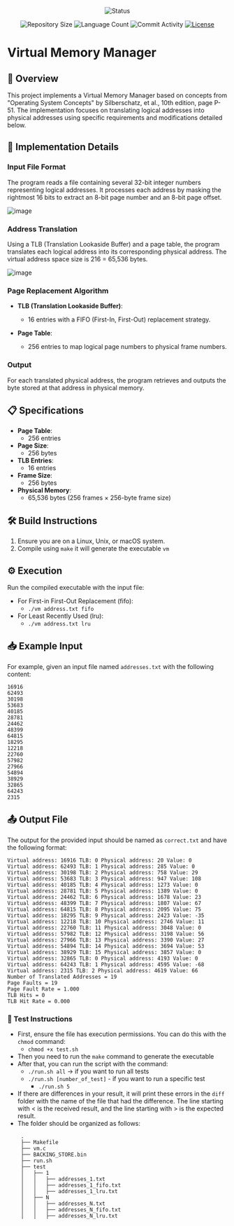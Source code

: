 <p align="center">
  <img
    src="https://img.shields.io/badge/Status-Finished%20-green?style=flat-square"
    alt="Status"
  />
</p>

<p align="center">
  <img
    src="https://img.shields.io/github/repo-size/brunoribeirol/virtual-memory-manager?style=flat"
    alt="Repository Size"
  />
  <img
    src="https://img.shields.io/github/languages/count/brunoribeirol/virtual-memory-manager?style=flat&logo=python"
    alt="Language Count"
  />
  <img
    src="https://img.shields.io/github/commit-activity/t/brunoribeirol/virtual-memory-manager?style=flat&logo=github"
    alt="Commit Activity"
  />
  <a href="LICENSE.md"
    ><img
      src="https://img.shields.io/github/license/brunoribeirol/virtual-memory-manager"
      alt="License"
  /></a>
</p>

# Virtual Memory Manager

## 👀 Overview

This project implements a Virtual Memory Manager based on concepts from "Operating System Concepts" by Silberschatz, et al., 10th edition, page P-51. The implementation focuses on translating logical addresses into physical addresses using specific requirements and modifications detailed below.

## 🔧  Implementation Details

### Input File Format

The program reads a file containing several 32-bit integer numbers representing logical addresses. It processes each address by masking the rightmost 16 bits to extract an 8-bit page number and an 8-bit page offset.

![image](https://github.com/brunoribeirol/virtual-memory-manager/assets/89156916/4b2f1a74-969e-401f-8fa5-4ccb0fea456b)

### Address Translation

Using a TLB (Translation Lookaside Buffer) and a page table, the program translates each logical address into its corresponding physical address. The virtual address space size is 216 = 65,536 bytes.

![image](https://github.com/brunoribeirol/virtual-memory-manager/assets/89156916/59391b7a-a1a7-46f2-9d8d-e2745b3c6cc1)

### Page Replacement Algorithm

- **TLB (Translation Lookaside Buffer)**:
  - 16 entries with a FIFO (First-In, First-Out) replacement strategy.

- **Page Table**:
  - 256 entries to map logical page numbers to physical frame numbers.

### Output

For each translated physical address, the program retrieves and outputs the byte stored at that address in physical memory.
    
## 📋 Specifications

- **Page Table**:
  - 256 entries
- **Page Size**:
  - 256 bytes
- **TLB Entries**:
  - 16 entries
- **Frame Size**:
  - 256 bytes
- **Physical Memory**:
  - 65,536 bytes (256 frames × 256-byte frame size)

## 🛠️ Build Instructions

1. Ensure you are on a Linux, Unix, or macOS system.
2. Compile using `make` it will generate the executable `vm`
   
## ⚙️ Execution

Run the compiled executable with the input file:
- For First-in First-Out Replacement (fifo):
  - `./vm address.txt fifo`
- For Least Recently Used (lru):
  - `./vm address.txt lru`

## 📥 Example Input

For example, given an input file named `addresses.txt` with the following content:

    16916
    62493
    30198
    53683
    40185
    28781
    24462
    48399
    64815
    18295
    12218
    22760
    57982
    27966
    54894
    38929
    32865
    64243
    2315
    
## 📤 Output File

The output for the provided input should be named as `correct.txt` and have the following format:

    Virtual address: 16916 TLB: 0 Physical address: 20 Value: 0
    Virtual address: 62493 TLB: 1 Physical address: 285 Value: 0
    Virtual address: 30198 TLB: 2 Physical address: 758 Value: 29
    Virtual address: 53683 TLB: 3 Physical address: 947 Value: 108
    Virtual address: 40185 TLB: 4 Physical address: 1273 Value: 0
    Virtual address: 28781 TLB: 5 Physical address: 1389 Value: 0
    Virtual address: 24462 TLB: 6 Physical address: 1678 Value: 23
    Virtual address: 48399 TLB: 7 Physical address: 1807 Value: 67
    Virtual address: 64815 TLB: 8 Physical address: 2095 Value: 75
    Virtual address: 18295 TLB: 9 Physical address: 2423 Value: -35
    Virtual address: 12218 TLB: 10 Physical address: 2746 Value: 11
    Virtual address: 22760 TLB: 11 Physical address: 3048 Value: 0
    Virtual address: 57982 TLB: 12 Physical address: 3198 Value: 56
    Virtual address: 27966 TLB: 13 Physical address: 3390 Value: 27
    Virtual address: 54894 TLB: 14 Physical address: 3694 Value: 53
    Virtual address: 38929 TLB: 15 Physical address: 3857 Value: 0
    Virtual address: 32865 TLB: 0 Physical address: 4193 Value: 0
    Virtual address: 64243 TLB: 1 Physical address: 4595 Value: -68
    Virtual address: 2315 TLB: 2 Physical address: 4619 Value: 66
    Number of Translated Addresses = 19
    Page Faults = 19
    Page Fault Rate = 1.000
    TLB Hits = 0
    TLB Hit Rate = 0.000

### 🧪 Test Instructions

- First, ensure the file has execution permissions. You can do this with the `chmod` command:
  - `chmod +x test.sh`
- Then you need to run the `make` command to generate the executable
- After that, you can run the script with the command: 
  - `./run.sh all` -> if you want to run all tests
  - `./run.sh [number_of_test]` - if you want to run a specific test
    - `./run.sh 5`
- If there are differences in your result, it will print these errors in the `diff` folder with the name of the file that had the difference. The line starting with < is the received result, and the line starting with > is the expected result.
- The folder should be organized as follows:
   ```
    .
    ├── Makefile
    ├── vm.c
    ├── BACKING_STORE.bin
    ├── run.sh
    ├── test
    │   ├── 1
    │   │   ├── addresses_1.txt
    │   │   ├── addresses_1_fifo.txt
    │   │   ├── addresses_1_lru.txt
    │   ├── N
    │   │   ├── addresses_N.txt
    │   │   ├── addresses_N_fifo.txt
    │   │   ├── addresses_N_lru.txt
    ```

